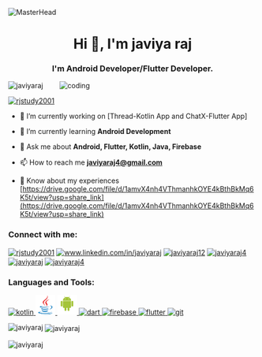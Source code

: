 ![MasterHead](https://1.bp.blogspot.com/-7A4WynwLsMw/XbBpCXG8fHI/AAAAAAAAMt4/uOa1bpLskYgrwGbllhSu2SDj_Mig8SXJQCLcBGAsYHQ/s1600/2000_600px.gif)

<h1 align="center">Hi 👋, I'm javiya raj</h1>
<h3 align="center">I'm Android Developer/Flutter Developer.</h3>

<img src="https://cdn.dribbble.com/users/1162077/screenshots/3848914/programmer.gif" align="right" alt="coding" width="400">


<p align="left"> <img src="https://komarev.com/ghpvc/?username=javiyaraj&label=Profile%20views&color=0e75b6&style=flat" alt="javiyaraj" /> </p>

<p align="left"> <a href="https://twitter.com/rjstudy2001" target="blank"><img src="https://img.shields.io/twitter/follow/rjstudy2001?logo=twitter&style=for-the-badge" alt="rjstudy2001" /></a> </p>

- 🔭 I’m currently working on [Thread-Kotlin App and ChatX-Flutter App]

- 🌱 I’m currently learning **Android Development**

- 💬 Ask me about **Android, Flutter, Kotlin, Java, Firebase**

- 📫 How to reach me **javiyaraj4@gmail.com**

- 📄 Know about my experiences [https://drive.google.com/file/d/1amvX4nh4VThmanhkOYE4kBthBkMq6K5t/view?usp=share_link](https://drive.google.com/file/d/1amvX4nh4VThmanhkOYE4kBthBkMq6K5t/view?usp=share_link)
<h3 align="left">Connect with me:</h3>
<p align="left">
<a href="https://twitter.com/rjstudy2001" target="blank"><img align="center" src="https://raw.githubusercontent.com/rahuldkjain/github-profile-readme-generator/master/src/images/icons/Social/twitter.svg" alt="rjstudy2001" height="30" width="40" /></a>
<a href="https://www.linkedin.com/in/javiyaraj/" target="blank"><img align="center" src="https://raw.githubusercontent.com/rahuldkjain/github-profile-readme-generator/master/src/images/icons/Social/linked-in-alt.svg" alt="www.linkedin.com/in/javiyaraj" height="30" width="40" /></a>
<a href="https://instagram.com/javiyaraj12" target="blank"><img align="center" src="https://raw.githubusercontent.com/rahuldkjain/github-profile-readme-generator/master/src/images/icons/Social/instagram.svg" alt="javiyaraj12" height="30" width="40" /></a>
<a href="https://www.hackerrank.com/javiyaraj4" target="blank"><img align="center" src="https://raw.githubusercontent.com/rahuldkjain/github-profile-readme-generator/master/src/images/icons/Social/hackerrank.svg" alt="javiyaraj4" height="30" width="40" /></a>
<a href="https://www.leetcode.com/javiyaraj" target="blank"><img align="center" src="https://raw.githubusercontent.com/rahuldkjain/github-profile-readme-generator/master/src/images/icons/Social/leet-code.svg" alt="javiyaraj" height="30" width="40" /></a>
<a href="https://auth.geeksforgeeks.org/user/javiyaraj4" target="blank"><img align="center" src="https://raw.githubusercontent.com/rahuldkjain/github-profile-readme-generator/master/src/images/icons/Social/geeks-for-geeks.svg" alt="javiyaraj4" height="30" width="40" /></a>
</p>

<h3 align="left">Languages and Tools:</h3>
<p align="left"> <a href="https://kotlinlang.org" target="_blank" rel="noreferrer"> <img src="https://www.vectorlogo.zone/logos/kotlinlang/kotlinlang-icon.svg" alt="kotlin" width="40" height="40"/> </a>   <a href="https://www.java.com" target="_blank" rel="noreferrer"> <img src="https://raw.githubusercontent.com/devicons/devicon/master/icons/java/java-original.svg" alt="java" width="40" height="40"/> </a>
<a href="https://developer.android.com" target="_blank" rel="noreferrer"> <img src="https://raw.githubusercontent.com/devicons/devicon/master/icons/android/android-original-wordmark.svg" alt="android" width="40" height="40"/> </a>  <a href="https://dart.dev" target="_blank" rel="noreferrer"> <img src="https://www.vectorlogo.zone/logos/dartlang/dartlang-icon.svg" alt="dart" width="40" height="40"/> </a>  <a href="https://firebase.google.com/" target="_blank" rel="noreferrer"> <img src="https://www.vectorlogo.zone/logos/firebase/firebase-icon.svg" alt="firebase" width="40" height="40"/> </a>  <a href="https://flutter.dev" target="_blank" rel="noreferrer"> <img src="https://www.vectorlogo.zone/logos/flutterio/flutterio-icon.svg" alt="flutter" width="40" height="40"/> </a>  <a href="https://git-scm.com/" target="_blank" rel="noreferrer"> <img src="https://www.vectorlogo.zone/logos/git-scm/git-scm-icon.svg" alt="git" width="40" height="40"/> </a>  </p>

<p><img align="left" src="https://github-readme-stats.vercel.app/api/top-langs?username=javiyaraj&show_icons=true&locale=en&layout=compact" alt="javiyaraj" /></p>

<p>&nbsp;<img align="center" src="https://github-readme-stats.vercel.app/api?username=javiyaraj&show_icons=true&locale=en" alt="javiyaraj" /></p>

<p><img align="center" src="https://github-readme-streak-stats.herokuapp.com/?user=javiyaraj&" alt="javiyaraj" /></p>
